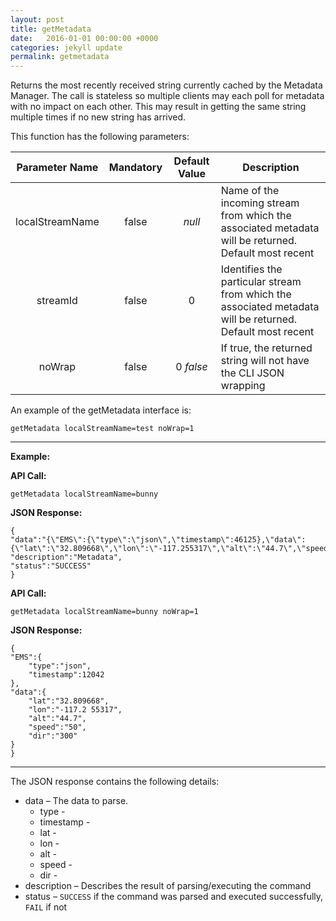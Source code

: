 ```yaml
---
layout: post
title: getMetadata
date:   2016-01-01 00:00:00 +0000
categories: jekyll update
permalink: getmetadata
---
```


Returns the most recently received string currently cached by the Metadata Manager. The call is stateless so multiple clients may each poll for metadata with no impact on each other. This may result in getting the same string multiple times if no new string has arrived.

This function has the following parameters:

| **Parameter Name** | **Mandatory** | **Default Value** | **Description**                          |
| :----------------: | :-----------: | :---------------: | ---------------------------------------- |
|  localStreamName   |     false     |      *null*       | Name of the incoming stream from which the associated metadata will be returned. Default most recent |
|      streamId      |     false     |         0         | Identifies the particular stream from which the associated metadata will be returned. Default most recent |
|       noWrap       |     false     |     0 *false*     | If true, the returned string will not have the CLI JSON wrapping |

An example of the getMetadata interface is:

``` 
getMetadata localStreamName=test noWrap=1
```

------

**Example:**

**API Call:**

``` 
getMetadata localStreamName=bunny
```

**JSON Response:**

``` 
{
"data":"{\"EMS\":{\"type\":\"json\",\"timestamp\":46125},\"data\":{\"lat\":\"32.809668\",\"lon\":\"-117.255317\",\"alt\":\"44.7\",\"speed\":\"20\",\"dir\":\"300\"}}",
"description":"Metadata",
"status":"SUCCESS"
}
```

**API Call:**

``` 
getMetadata localStreamName=bunny noWrap=1
```

**JSON Response:**

``` 
{
"EMS":{
    "type":"json",
    "timestamp":12042
},
"data":{
    "lat":"32.809668",
    "lon":"-117.2 55317",
    "alt":"44.7",
    "speed":"50",
    "dir":"300"
}
}
```

------

The JSON response contains the following details:

- data – The data to parse.
  - type - 
  - timestamp - 
  - lat - 
  - lon - 
  - alt - 
  - speed - 
  - dir - 
- description – Describes the result of parsing/executing the command
- status – `SUCCESS` if the command was parsed and executed successfully, `FAIL` if not
